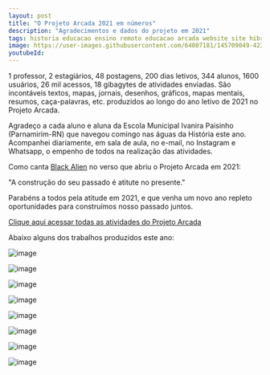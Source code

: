 ```yaml
---
layout: post
title: "O Projeto Arcada 2021 em números"
description: "Agradecimentos e dados do projeto em 2021"
tags: historia educacao ensino remoto educacao arcada website site hibrido jekyll
image: https://user-images.githubusercontent.com/64807181/145709049-42320fa9-cceb-4da9-a39f-40c3371bccc8.png
youtubeId: 
---
```


1 professor, 2 estagiários, 48 postagens, 200 dias letivos, 344 alunos, 1600 usuários, 26 mil acessos, 18 gibagytes de atividades enviadas. São incontáveis textos, mapas, jornais, desenhos, gráficos, mapas mentais, resumos, caça-palavras, etc. produzidos ao longo do ano letivo de 2021 no Projeto Arcada.

Agradeço a cada aluno e aluna da Escola Municipal Ivanira Paisinho (Parnamirim-RN) que navegou comingo nas águas da História este ano. Acompanhei diariamente, em sala de aula, no e-mail, no Instagram e Whatsapp, o empenho de todos na realização das atividades.

Como canta [Black Alien](https://0jonjo.github.io/arcada/2021/04/08/para-comecar.html) no verso que abriu o Projeto Arcada em 2021:

"A construção do seu passado é atitute no presente."

Parabéns a todos pela atitude em 2021, e que venha um novo ano repleto oportunidades para construímos nosso passado juntos. 

[Clique aqui acessar todas as atividades do Projeto Arcada](https://0jonjo.github.io/arcada/)

Abaixo alguns dos trabalhos produzidos este ano:

![image](https://user-images.githubusercontent.com/64807181/145687289-25725408-a48c-4140-9ccb-e09b3ea1a47c.png)

![image](https://user-images.githubusercontent.com/64807181/145687350-faf75ced-ea77-423f-8073-dd771ea79089.png)

![image](https://user-images.githubusercontent.com/64807181/145687297-dc0228ab-0a3a-47cb-9521-beed5cdb9bbd.png)

![image](https://user-images.githubusercontent.com/64807181/145687301-94075d65-75e0-4d2b-ba93-f0c5f579d651.png)

![image](https://user-images.githubusercontent.com/64807181/145687310-1bc16e5e-1ed1-4bf8-b2d9-13c88632f083.png)

![image](https://user-images.githubusercontent.com/64807181/145687316-84cf2f10-5794-4307-aa08-cc6b6a619f0c.png)

![image](https://user-images.githubusercontent.com/64807181/145687331-a95a8fc5-3780-47d2-b7e0-7f45deb240f9.png)

![image](https://user-images.githubusercontent.com/64807181/145687457-8e8832c2-6d75-4f99-b459-a038d6795822.png)
